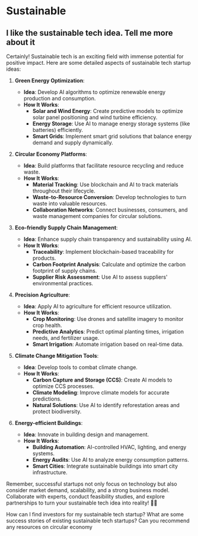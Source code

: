 # Sustainable

## I like the sustainable tech idea. Tell me more about it

Certainly! Sustainable tech is an exciting field with immense potential for positive impact. Here are some detailed aspects of sustainable tech startup ideas:

1. **Green Energy Optimization**:
   - **Idea**: Develop AI algorithms to optimize renewable energy production and consumption.
   - **How It Works**:
     - **Solar and Wind Energy**: Create predictive models to optimize solar panel positioning and wind turbine efficiency.
     - **Energy Storage**: Use AI to manage energy storage systems (like batteries) efficiently.
     - **Smart Grids**: Implement smart grid solutions that balance energy demand and supply dynamically.

2. **Circular Economy Platforms**:
   - **Idea**: Build platforms that facilitate resource recycling and reduce waste.
   - **How It Works**:
     - **Material Tracking**: Use blockchain and AI to track materials throughout their lifecycle.
     - **Waste-to-Resource Conversion**: Develop technologies to turn waste into valuable resources.
     - **Collaboration Networks**: Connect businesses, consumers, and waste management companies for circular solutions.

3. **Eco-friendly Supply Chain Management**:
   - **Idea**: Enhance supply chain transparency and sustainability using AI.
   - **How It Works**:
     - **Traceability**: Implement blockchain-based traceability for products.
     - **Carbon Footprint Analysis**: Calculate and optimize the carbon footprint of supply chains.
     - **Supplier Risk Assessment**: Use AI to assess suppliers' environmental practices.

4. **Precision Agriculture**:
   - **Idea**: Apply AI to agriculture for efficient resource utilization.
   - **How It Works**:
     - **Crop Monitoring**: Use drones and satellite imagery to monitor crop health.
     - **Predictive Analytics**: Predict optimal planting times, irrigation needs, and fertilizer usage.
     - **Smart Irrigation**: Automate irrigation based on real-time data.

5. **Climate Change Mitigation Tools**:
   - **Idea**: Develop tools to combat climate change.
   - **How It Works**:
     - **Carbon Capture and Storage (CCS)**: Create AI models to optimize CCS processes.
     - **Climate Modeling**: Improve climate models for accurate predictions.
     - **Natural Solutions**: Use AI to identify reforestation areas and protect biodiversity.

6. **Energy-efficient Buildings**:
   - **Idea**: Innovate in building design and management.
   - **How It Works**:
     - **Building Automation**: AI-controlled HVAC, lighting, and energy systems.
     - **Energy Audits**: Use AI to analyze energy consumption patterns.
     - **Smart Cities**: Integrate sustainable buildings into smart city infrastructure.

Remember, successful startups not only focus on technology but also consider market demand, scalability, and a strong business model. Collaborate with experts, conduct feasibility studies, and explore partnerships to turn your sustainable tech idea into reality! 🌱🚀

How can I find investors for my sustainable tech startup?
What are some success stories of existing sustainable tech startups?
Can you recommend any resources on circular economy
